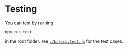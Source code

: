 # Testing

You can test by running
```shell script
npm run test
```
in the root folder. see [`./basics.test.js`](./basics.test.js) for the test cases.